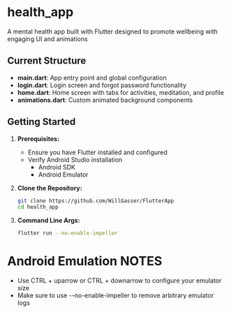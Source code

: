 # health_app

A mental health app built with Flutter designed to promote wellbeing with engaging UI and animations

## Current Structure

- **main.dart**: App entry point and global configuration
- **login.dart**: Login screen and forgot password functionality
- **home.dart**: Home screen with tabs for activities, meditation, and profile
- **animations.dart**: Custom animated background components

## Getting Started

1. **Prerequisites:**  
   - Ensure you have Flutter installed and configured
   - Verify Android Studio installation
        - Android SDK
        - Android Emulator

2. **Clone the Repository:**  
   ```bash
   git clone https://github.com/WillGasser/FlutterApp
   cd health_app

3. **Command Line Args:**
    ```bash
    flutter run --no-enable-impeller

# Android Emulation NOTES
- Use CTRL + uparrow or CTRL + downarrow to configure your emulator size
- Make sure to use --no-enable-impeller to remove arbitrary emulator logs

